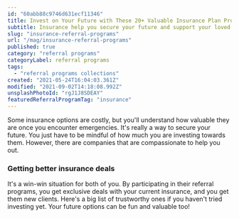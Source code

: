 ```yaml
---
id: "60abb88c9746d631ecf11346"
title: Invest on Your Future with These 20+ Valuable Insurance Plan Providers
subtitle: Insurance help you secure your future and support your loved ones.
slug: "insurance-referral-programs"
url: "/mag/insurance-referral-programs"
published: true
category: "referral programs"
categoryLabel: referral programs
tags:
  - "referral programs collections"
created: "2021-05-24T16:04:03.361Z"
modified: "2021-09-02T14:18:08.992Z"
unsplashPhotoId: "rgJ1J8SDEAY"
featuredReferralProgramTag: "insurance"
---
```

Some insurance options are costly, but you'll understand how valuable they are once you encounter emergencies. It's really a way to secure your future. You just have to be mindful of how much you are investing towards them. However, there are companies that are compassionate to help you out.

### **Getting better insurance deals**

It's a win-win situation for both of you. By participating in their referral programs, you get exclusive deals with your current insurance, and you get them new clients. Here's a big list of trustworthy ones if you haven't tried investing yet. Your future options can be fun and valuable too!